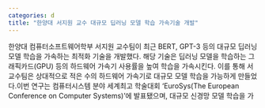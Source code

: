 ```yaml
---
categories: d
title: "한양대 서지원 교수 대규모 딥러닝 모델 학습 가속기술 개발"
---
```

한양대 컴퓨터소프트웨어학부 서지원 교수팀이 최근 BERT, GPT-3 등의 대규모 딥러닝 모델 학습을 가속하는 최적화 기술을 개발했다. 해당 기술은 딥러닝 모델을 학습하는 그래픽카드(GPU) 등의 하드웨어 가속기 사용률을 높여 학습을 가속시킨다. 이를 통해 서 교수팀은 상대적으로 적은 수의 하드웨어 가속기로 대규모 모델 학습을 가능하게 만들었다.이번 연구는 컴퓨터시스템 분야 세계최고 학술대회 ‘EuroSys(The European Conference on Computer Systems)’에 발표됐으며, 대규모 신경망 모델 학습을 가